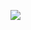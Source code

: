 [![](https://poggit.pmmp.io/shield.state/Hammer_By_DarkSidesYT)](https://poggit.pmmp.io/p/Hammer_By_DarkSidesYT)
